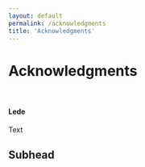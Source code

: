 ```yaml
---
layout: default
permalink: /acknowledgments
title: 'Acknowledgments'
---
```


# Acknowledgments

<div class="divider">&nbsp;</div>

#### Lede

Text

## Subhead